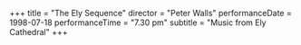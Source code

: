 +++
title = "The Ely Sequence"
director = "Peter Walls"
performanceDate = 1998-07-18
performanceTime = "7.30 pm"
subtitle = "Music from Ely Cathedral"
+++



